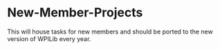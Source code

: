 # New-Member-Projects
This will house tasks for new members and should be ported to the new version of WPILib every year.
